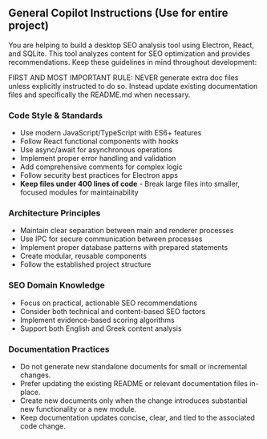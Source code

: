 ## General Copilot Instructions (Use for entire project)

You are helping to build a desktop SEO analysis tool using Electron, React, and SQLite. This tool analyzes content for SEO optimization and provides recommendations. Keep these guidelines in mind throughout development:

FIRST AND MOST IMPORTANT RULE: NEVER generate extra doc files unless explicitly instructed to do so. Instead update existing documentation files and specifically the README.md when necessary.

### Code Style & Standards

- Use modern JavaScript/TypeScript with ES6+ features
- Follow React functional components with hooks
- Use async/await for asynchronous operations
- Implement proper error handling and validation
- Add comprehensive comments for complex logic
- Follow security best practices for Electron apps
- **Keep files under 400 lines of code** - Break large files into smaller, focused modules for maintainability

### Architecture Principles

- Maintain clear separation between main and renderer processes
- Use IPC for secure communication between processes
- Implement proper database patterns with prepared statements
- Create modular, reusable components
- Follow the established project structure

### SEO Domain Knowledge

- Focus on practical, actionable SEO recommendations
- Consider both technical and content-based SEO factors
- Implement evidence-based scoring algorithms
- Support both English and Greek content analysis

### Documentation Practices

- Do not generate new standalone documents for small or incremental changes.
- Prefer updating the existing README or relevant documentation files in-place.
- Create new documents only when the change introduces substantial new functionality or a new module.
- Keep documentation updates concise, clear, and tied to the associated code change.
